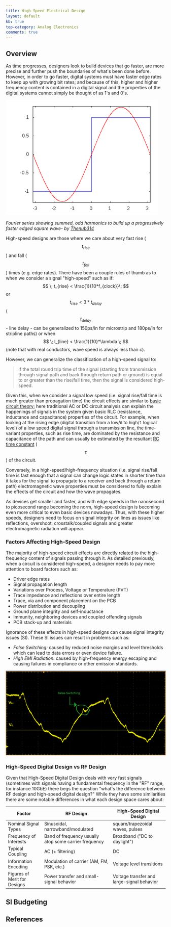 ```yaml
---
title: High-Speed Electrical Design
layout: default
kb: true
top-category: Analog Electronics
comments: true
---
```


## Overview

As time progresses, designers look to build devices that go faster, are more precise and further push the boundaries of what's been done before. However, in order to go faster, digital systems must have faster edge rates to keep up with growing bit rates; and because of this, higher and higher frequency content is contained in a digital signal and the properties of the digital systems cannot simply be thought of as 1's and 0's.

![fourier-series-square-wave](fourier_series_for_square_wave.gif)

_Fourier series showing summed, odd harmonics to build up a progressively faster edged square wave- by [Thenub314](https://commons.wikimedia.org/w/index.php?title=User:Thenub314&action=edit&redlink=1)_

High-speed designs are those where we care about very fast rise ($$ t_{rise} $$) and fall ($$ t_{fall} $$) times (e.g. edge rates). There have been a couple rules of thumb as to when we consider a signal "high-speed" such as if: $$ \; t_{rise} < \frac{1}{10*f_{clock}}\; $$ or $$ \; t_{rise} < 3*t_{delay} \; $$ ($$ t_{delay} $$ - line delay - can be generalized to 150ps/in for microstrip and 180ps/in for stripline paths) or when $$ \; l_{line} < \frac{1}{10}*\lambda \; $$ (note that with real conductors, wave speed is always less than _c_).

However, we can generalize the classification of a high-speed signal to:
> If the total round trip time of the signal (starting from transmission through signal path and back through return path or ground) is equal to or greater than the rise/fall time, then the signal is considered high-speed.

Given this, when we consider a signal low speed (i.e. signal rise/fall time is much greater than propagation time) the circuit effects are similar to [basic circuit theory](fundamentals.html); here traditional AC or DC circuit analysis can explain the happenings of signals in the system given basic RLC (resistance, inductance and capacitance) properties of the circuit. For example, when looking at the rising edge (digital transition from a low/`0` to high/`1` logical level) of a low speed digital signal through a transmission line, the time-variant properties, such as rise time, are dominated by the resistance and capacitance of the path and can usually be estimated by the resultant [RC time constant](https://en.wikipedia.org/wiki/RC_time_constant) ($$ \tau $$) of the circuit.

Conversely, in a high-speed/high-frequency situation (i.e. signal rise/fall time is fast enough that a signal can change logic states in shorter time than it takes for the signal to propagate to a receiver and back through a return path) electromagnetic wave properties must be considered to fully explain the effects of the circuit and how the wave propagates.

As devices get smaller and faster, and with edge speeds in the nanosecond to picosecond range becoming the norm, high-speed design is becoming even more critical to even basic devices nowadays. Thus, with these higher speeds, designers need to focus on signal integrity on lines as issues like reflections, overshoot, crosstalk/coupled signals and greater electromagnetic radiation will appear.

### Factors Affecting High-Speed Design

The majority of high-speed circuit effects are directly related to the high-frequency content of signals passing through it. As detailed previously, when a circuit is considered high-speed, a designer needs to pay more attention to board factors such as:
* Driver edge rates
* Signal propagation length
* Variations over Process, Voltage or Temperature (PVT)
* Trace impedance and reflections over entire length
* Trace, via and component placement on the PCB
* Power distribution and decoupling
* Ground plane integrity and self-inductance
* Immunity, neighboring devices and coupled offending signals
* PCB stack-up and materials

Ignorance of these effects in high-speed designs can cause signal integrity issues (SI). These SI issues can result in problems such as:
* _False Switching:_ caused by reduced noise margins and level thresholds which can lead to data errors or even device failure.
* _High EMI Radiation:_ caused by high-frequency energy escaping and causing failures in compliance or other emission standards.

![Signal Integrity](SI_capture.png)

### High-Speed Digital Design vs RF Design

Given that High-Speed Digital Design deals with very fast signals (sometimes with signals having a fundamental frequency in the "RF" range, for instance 10GbE) there begs the question "what's the difference between RF design and high-speed digital design?" While they have some similarities there are some notable differences in what each design space cares about:

| Factor | RF Design | High-Speed Digital Design |
| ------ | --------- | ------------------------- |
| Nominal Signal Types | Sinusoidal, narrowband/modulated | square/trapezoidal waves, pulses |
| Frequency of Interests | Band of frequency usually atop some carrier frequency | Broadband ("DC to daylight") |
| Typical Coupling | AC (+ filtering) | DC |
| Information Encoding | Modulation of carrier (AM, FM, PSK, etc.) | Voltage level transitions |
| Figures of Merit for Designs | Power transfer and small-signal behavior | Voltage transfer and large-signal behavior |

## SI Budgeting




## References

